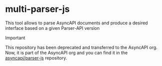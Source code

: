 # multi-parser-js
This tool allows to parse AsyncAPI documents and produce a desired interface based on a given Parser-API version

> [!IMPORTANT]  
> This repository has been deprecated and transferred to the AsyncAPI org.
> Now, it is part of the AsyncAPI org and you can find it in the [asyncapi/parser-js](https://github.com/asyncapi/parser-js) repository.
